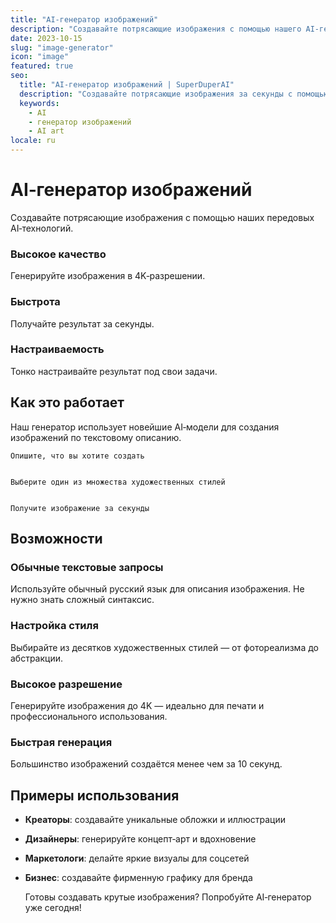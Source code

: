 ```yaml
---
title: "AI‑генератор изображений"
description: "Создавайте потрясающие изображения с помощью нашего AI‑генератора."
date: 2023-10-15
slug: "image-generator"
icon: "image"
featured: true
seo:
  title: "AI‑генератор изображений | SuperDuperAI"
  description: "Создавайте потрясающие изображения за секунды с помощью AI‑генератора SuperDuperAI."
  keywords:
    - AI
    - генератор изображений
    - AI art
locale: ru
---
```


# AI‑генератор изображений

Создавайте потрясающие изображения с помощью наших передовых AI‑технологий.

### Высокое качество

Генерируйте изображения в 4K‑разрешении.


  ### Быстрота

Получайте результат за секунды.


  ### Настраиваемость

Тонко настраивайте результат под свои задачи.




## Как это работает

Наш генератор использует новейшие AI‑модели для создания изображений по текстовому описанию.


  
    Опишите, что вы хотите создать
  
  
    Выберите один из множества художественных стилей
  
  
    Получите изображение за секунды
  


## Возможности

### Обычные текстовые запросы

Используйте обычный русский язык для описания изображения. Не нужно знать сложный синтаксис.

### Настройка стиля

Выбирайте из десятков художественных стилей — от фотореализма до абстракции.

### Высокое разрешение

Генерируйте изображения до 4K — идеально для печати и профессионального использования.

### Быстрая генерация

Большинство изображений создаётся менее чем за 10 секунд.

## Примеры использования

- **Креаторы**: создавайте уникальные обложки и иллюстрации
- **Дизайнеры**: генерируйте концепт‑арт и вдохновение
- **Маркетологи**: делайте яркие визуалы для соцсетей
- **Бизнес**: создавайте фирменную графику для бренда


  Готовы создавать крутые изображения? Попробуйте AI‑генератор уже сегодня!

